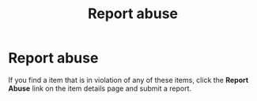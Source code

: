 ﻿---
ms.date:  06/12/2017
contributor:  JKeithB
keywords:  gallery,powershell,cmdlet,psgallery
title:  Report abuse
---
# Report abuse

If you find a item that is in violation of any of these items, click the **Report Abuse** link on the item details page and submit a report.